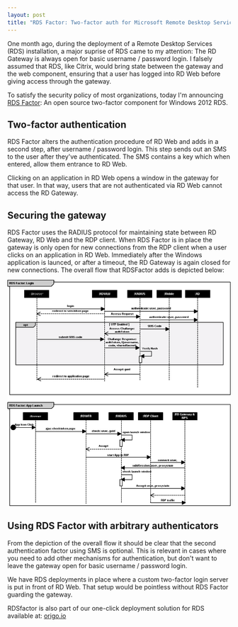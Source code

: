 ```yaml
---
layout: post
title: "RDS Factor: Two-factor auth for Microsoft Remote Desktop Services"
---
```




One month ago, during the deployment of a Remote Desktop Services
(RDS) installation, a major suprise of RDS came to my attention: The
RD Gateway is always open for basic username / password login. I
falsely assumed that RDS, like Citrix, would bring state between the
gateway and the web component, ensuring that a user has logged into RD
Web before giving access through the gateway.

To satisfy the security policy of most organizations, today I'm
announcing [RDS Factor](https://github.com/jakobadam/RDSFactor): An
open source two-factor component for Windows 2012 RDS.

## Two-factor authentication

RDS Factor alters the authentication procedure of RD Web and adds in a
second step, after username / password login. This step sends out an
SMS to the user after they've authenticated. The SMS contains a key
which when entered, allow them entrance to RD Web.

Clicking on an application in RD Web opens a window in the gateway for
that user. In that way, users that are not authenticated via RD Web
cannot access the RD Gateway.

## Securing the gateway

RDS Factor uses the RADIUS protocol for maintaining state between RD
Gateway, RD Web and the RDP client. When RDS Factor is in place the
gateway is only open for new connections from the RDP client when a
user clicks on an application in RD Web. Immediately after the Windows
application is launced, or after a timeout, the RD Gateway is again
closed for new connections. The overall flow that RDSFactor adds is
depicted below:

![RDSFactor Flow](/assets/rdsfaktor.png)

## Using RDS Factor with arbitrary authenticators

From the depiction of the overall flow it should be clear that the
second authentication factor using SMS is optional. This is relevant
in cases where you need to add other mechanisms for authentication,
but don't want to leave the gateway open for basic username / password
login.

We have RDS deployments in place where a custom two-factor login
server is put in front of RD Web. That setup would be pointless
without RDS Factor guarding the gateway.

RDSfactor is also part of our one-click deployment solution for RDS
available at: [origo.io](https://origo.io)
